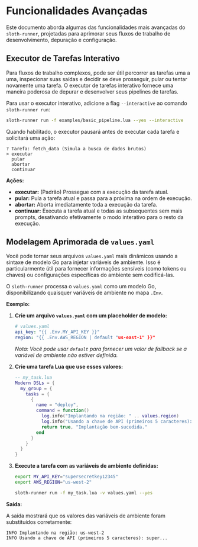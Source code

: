 # Funcionalidades Avançadas

Este documento aborda algumas das funcionalidades mais avançadas do `sloth-runner`, projetadas para aprimorar seus fluxos de trabalho de desenvolvimento, depuração e configuração.

## Executor de Tarefas Interativo

Para fluxos de trabalho complexos, pode ser útil percorrer as tarefas uma a uma, inspecionar suas saídas e decidir se deve prosseguir, pular ou tentar novamente uma tarefa. O executor de tarefas interativo fornece uma maneira poderosa de depurar e desenvolver seus pipelines de tarefas.

Para usar o executor interativo, adicione a flag `--interactive` ao comando `sloth-runner run`:

```bash
sloth-runner run -f examples/basic_pipeline.lua --yes --interactive
```

Quando habilitado, o executor pausará antes de executar cada tarefa e solicitará uma ação:

```
? Tarefa: fetch_data (Simula a busca de dados brutos)
> executar
  pular
  abortar
  continuar
```

**Ações:**

*   **executar:** (Padrão) Prossegue com a execução da tarefa atual.
*   **pular:** Pula a tarefa atual e passa para a próxima na ordem de execução.
*   **abortar:** Aborta imediatamente toda a execução da tarefa.
*   **continuar:** Executa a tarefa atual e todas as subsequentes sem mais prompts, desativando efetivamente o modo interativo para o resto da execução.

## Modelagem Aprimorada de `values.yaml`

Você pode tornar seus arquivos `values.yaml` mais dinâmicos usando a sintaxe de modelo Go para injetar variáveis de ambiente. Isso é particularmente útil para fornecer informações sensíveis (como tokens ou chaves) ou configurações específicas do ambiente sem codificá-las.

O `sloth-runner` processa o `values.yaml` como um modelo Go, disponibilizando quaisquer variáveis de ambiente no mapa `.Env`.

**Exemplo:**

1.  **Crie um arquivo `values.yaml` com um placeholder de modelo:**

    ```yaml
    # values.yaml
    api_key: "{{ .Env.MY_API_KEY }}"
    region: "{{ .Env.AWS_REGION | default "us-east-1" }}"
    ```
    *Nota: Você pode usar `default` para fornecer um valor de fallback se a variável de ambiente não estiver definida.*

2.  **Crie uma tarefa Lua que use esses valores:**

    ```lua
    -- my_task.lua
    Modern DSLs = {
      my_group = {
        tasks = {
          {
            name = "deploy",
            command = function()
              log.info("Implantando na região: " .. values.region)
              log.info("Usando a chave de API (primeiros 5 caracteres): " .. string.sub(values.api_key, 1, 5) .. "...")
              return true, "Implantação bem-sucedida."
            end
          }
        }
      }
    }
    ```

3.  **Execute a tarefa com as variáveis de ambiente definidas:**

    ```bash
    export MY_API_KEY="supersecretkey12345"
    export AWS_REGION="us-west-2"

    sloth-runner run -f my_task.lua -v values.yaml --yes
    ```

**Saída:**

A saída mostrará que os valores das variáveis de ambiente foram substituídos corretamente:

```
INFO Implantando na região: us-west-2
INFO Usando a chave de API (primeiros 5 caracteres): super...
```
